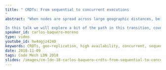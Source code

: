 ```yaml
---
title: " CRDTs: From sequential to concurrent executions
"
abstract: "When nodes are spread across large geographic distances, being available for local users, and providing short response times, is often at odds with keeping strong consistency across the whole system. Several systems, that target large scale geo-replication, support multi-master operation and transient data divergence, allowing each site to update replicas with no immediate coordination.  From the user application perspective, the system cannot be seen anymore as a single sequential copy, since now operations can be processed concurrently at different locations. Conflict-free Replicated Data Types (CRDTs) can take away a lot of the complexity when migrating from a sequential to a concurrent setting. 

In this talk we will explore a bit of the path in this transition, cover what can be expected, and present a few guiding principles. Concurrent behaviour will be explored for common data types, such as counters, registers, sets and sequences."
speaker_id: carlos-baquero-moreno
type: video
youtube_id: hw4agjz4240
keywords: CRDTs, geo-replication, high availability, concurrent, sequential
date: 2018-11-09
tags: Code Mesh LDN 2018
slides: /images/cm-ldn-18-carlos-baquero-crdts-from-sequential-to-concurrent-executions-compressed.pdf
---
```


